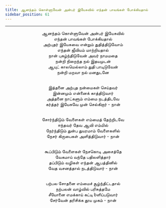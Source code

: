 ```yaml
---
title: ஆனந்தம் கொள்ளுவேன் அன்பர் இயேசுவில் எந்தன் பாவங்கள் போக்கியதால்
sidebar_position: 61
---
```


---
<center>
ஆனந்தம் கொள்ளுவேன் அன்பர் இயேசுவில்<br/>
எந்தன் பாவங்கள் போக்கியதால்<br/>
அற்புதர் இயேசுவை என்றும் துதித்திடுவோம்<br/>
எந்தன் ஜீவியம் மாற்றியதால்<br/>
நான் புகழ்ந்திடுவேன் அவர் நாமமதை<br/>
நன்றி நிறைந்த நல் இதயமுடன்<br/>
ஆயுட் காலமெல்லாம் துதி பாடிடுவேன்<br/>
நன்றி மறவா நல் மனதுடனே<br/><br/>

இத்தனை அற்புத நன்மைகள் செய்தவர்<br/>
இன்னமும் என்னைக் காத்திடுவார்<br/>
அத்தனை நாட்களும் எம்மை நடத்திடவே<br/>
கர்த்தர் இயேசுவே முன் செல்கிறார்            - நான்<br/><br/>

சோர்ந்திடும் வேளைகள் எம்மைத் தேற்றிடவே<br/>
ஈந்தவர் தேவ ஆவி எம்மில்<br/>
நேர்ந்திடும் துன்ப துயரமாம் வேளைகளில்<br/>
நேசர் கிருபைகள் அளித்திடுவார்            - நான்<br/><br/>

கூப்பிடும் வேளைகள் நேசகொடி அசைத்தே<br/>
வேகமாய் வந்தே பதிலளித்தார்<br/>
தப்பிடும் வழிகள் எந்தன் ஆபத்தினில்<br/>
வேத வசனத்தால் நடத்திடுவார்            - நான்<br/><br/>

பற்பல சோதனை எம்மைச் சூழ்ந்திட்டதால்<br/>
நற்பலன் வாழ்வில் பரிசுத்தமே<br/>
சீயோனை எமக்காய் கட்டி bளிப்படுவார்<br/>
சேர்வேன் தரிசிக்க தூய முகம்            - நான்
</center>